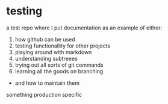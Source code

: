 testing
=======

a test repo where I put documentation as an example of either:

1. how github can be used
2. testing functionallity for other projects
3. playing around with markdown
4. understanding subtreees
5. trying out all sorts of git commands
6. learning all the goods on branching
 * and how to maintain them

something production specific

